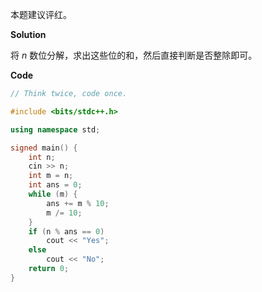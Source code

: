 本题建议评红。

**Solution**

将 $n$ 数位分解，求出这些位的和，然后直接判断是否整除即可。

**Code**

```cpp
// Think twice, code once.

#include <bits/stdc++.h>

using namespace std;

signed main() {
    int n;
    cin >> n;
    int m = n;
    int ans = 0;
    while (m) {
        ans += m % 10;
        m /= 10;
    }
    if (n % ans == 0)
        cout << "Yes";
    else
        cout << "No";
    return 0;
}

```

